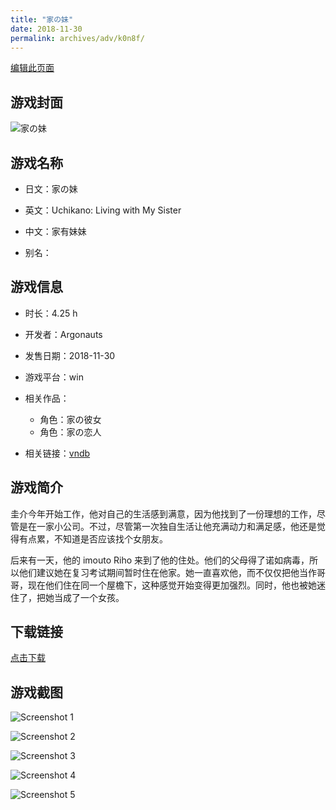 ```yaml
---
title: "家の妹"
date: 2018-11-30
permalink: archives/adv/k0n8f/
---
```

[编辑此页面](https://github.com/ACG-3/ADV3-source/blob/main/source/_posts/%E5%AE%B6%E3%81%AE%E5%A6%B9.md)

## 游戏封面

![家の妹](https://pan.timero.xyz/d/onedrive/img_lib_001/%E5%AE%B6%E3%81%AE%E5%A6%B9_cover.avif)


## 游戏名称

- 日文：家の妹
- 英文：Uchikano: Living with My Sister
- 中文：家有妹妹

- 别名：


## 游戏信息

- 时长：4.25 h
- 开发者：Argonauts
- 发售日期：2018-11-30
- 游戏平台：win
- 相关作品：
   - 角色：家の彼女
   - 角色：家の恋人

- 相关链接：[vndb](https://vndb.org/v22725)


## 游戏简介

圭介今年开始工作，他对自己的生活感到满意，因为他找到了一份理想的工作，尽管是在一家小公司。不过，尽管第一次独自生活让他充满动力和满足感，他还是觉得有点累，不知道是否应该找个女朋友。

后来有一天，他的 imouto Riho 来到了他的住处。他们的父母得了诺如病毒，所以他们建议她在复习考试期间暂时住在他家。她一直喜欢他，而不仅仅把他当作哥哥，现在他们住在同一个屋檐下，这种感觉开始变得更加强烈。同时，他也被她迷住了，把她当成了一个女孩。




## 下载链接

[点击下载](https://pan.timero.xyz/onedrive/adv_lib_001/%E5%AE%B6%E3%81%AE%E5%A6%B9)


## 游戏截图


![Screenshot 1](https://pan.timero.xyz/d/onedrive/img_lib_001/%E5%AE%B6%E3%81%AE%E5%A6%B9_Screenshot_1.avif)

![Screenshot 2](https://pan.timero.xyz/d/onedrive/img_lib_001/%E5%AE%B6%E3%81%AE%E5%A6%B9_Screenshot_2.avif)

![Screenshot 3](https://pan.timero.xyz/d/onedrive/img_lib_001/%E5%AE%B6%E3%81%AE%E5%A6%B9_Screenshot_3.avif)

![Screenshot 4](https://pan.timero.xyz/d/onedrive/img_lib_001/%E5%AE%B6%E3%81%AE%E5%A6%B9_Screenshot_4.avif)

![Screenshot 5](https://pan.timero.xyz/d/onedrive/img_lib_001/%E5%AE%B6%E3%81%AE%E5%A6%B9_Screenshot_5.avif)

